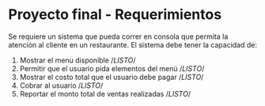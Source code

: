 # Proyecto final - Requerimientos

Se requiere un sistema que pueda correr en consola que permita la atención al cliente
en un restaurante. El sistema debe tener la capacidad de:

1. Mostrar el menu disponible /*LISTO*/
2. Permitir que el usuario pida elementos del menú /*LISTO*/
3. Mostrar el costo total que el usuario debe pagar /*LISTO*/
4. Cobrar al usuario /*LISTO*/
5. Reportar el monto total de ventas realizadas /*LISTO*/
 